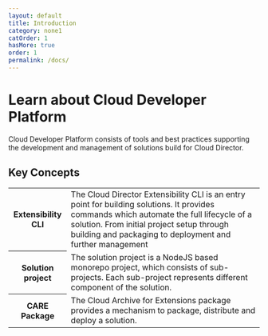 ```yaml
---
layout: default
title: Introduction
category: none1
catOrder: 1
hasMore: true
order: 1
permalink: /docs/
---
```


# Learn about Cloud Developer Platform
Cloud Developer Platform consists of tools and best practices supporting the development and management of solutions build for Cloud Director.
## Key Concepts
<table class="concept-table">
  <tr>
    <th class="concept-header-column">Extensibility CLI</th>
    <td>The Cloud Director Extensibility CLI is an entry point for building solutions. It provides commands which automate the full lifecycle of a solution. From initial project setup through building and packaging to deployment and further management</td>
  </tr>
  <tr >
    <th class="concept-header-column">Solution project</th>
    <td>The solution project is a NodeJS based monorepo project, which consists of sub-projects. Each sub-project represents different component of the solution.</td>
  </tr>
  <tr >
    <th class="concept-header-column">CARE Package</th>
    <td> The Cloud Archive for Extensions package provides a mechanism to package, distribute and deploy a solution.</td>
  </tr>
</table>

